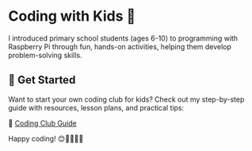 # Coding with Kids 🚀  

I introduced primary school students (ages 6-10) to programming with Raspberry Pi through fun, hands-on activities, helping them develop problem-solving skills.  

## 📖 Get Started  

Want to start your own coding club for kids? Check out my step-by-step guide with resources, lesson plans, and practical tips:  

🔗 [Coding Club Guide](https://orchid-snowstorm-5df.notion.site/1b4dd460c444803ebbe2eba5b215352f?v=1b4dd460c444804186de000c6e7bee9e&pvs=4)  

Happy coding! 😊👩‍💻👨‍💻  
